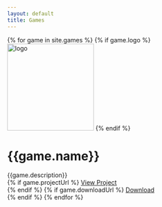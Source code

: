 ```yaml
---
layout: default
title: Games
---
```

{% for game in site.games %}
{% if game.logo %}
<img src="{{game.logo}}" alt="logo" width="200"/>
{% endif %}
# {{game.name}}
{{game.description}}  
{% if game.projectUrl %}
[View Project]({{game.projectUrl}})  
{% endif %}
{% if game.downloadUrl %}
[Download]({{game.downloadUrl}})  
{% endif %}
{% endfor %}